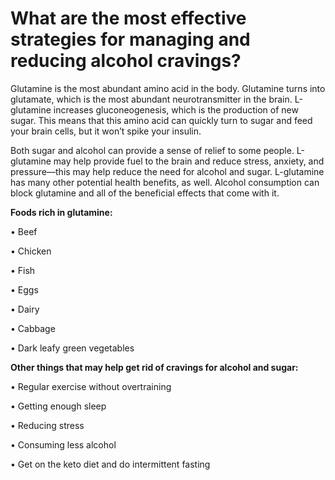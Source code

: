 # What are the most effective strategies for managing and reducing alcohol cravings?

Glutamine is the most abundant amino acid in the body. Glutamine turns into glutamate, which is the most abundant neurotransmitter in the brain.  L-glutamine increases gluconeogenesis, which is the production of new sugar. This means that this amino acid can quickly turn to sugar and feed your brain cells, but it won’t spike your insulin. 

Both sugar and alcohol can provide a sense of relief to some people. L-glutamine may help provide fuel to the brain and reduce stress, anxiety, and pressure—this may help reduce the need for alcohol and sugar. L-glutamine has many other potential health benefits, as well.  Alcohol consumption can block glutamine and all of the beneficial effects that come with it. 

**Foods rich in glutamine:** 

• Beef 

• Chicken 

• Fish 

• Eggs 

• Dairy 

• Cabbage 

• Dark leafy green vegetables 

**Other things that may help get rid of cravings for alcohol and sugar:** 

• Regular exercise without overtraining 

• Getting enough sleep 

• Reducing stress

• Consuming less alcohol 

• Get on the keto diet and do intermittent fasting